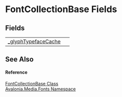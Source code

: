 # FontCollectionBase Fields




## Fields
<table>
<tr>
<td><a href="F_Avalonia_Media_Fonts_FontCollectionBase__glyphTypefaceCache">_glyphTypefaceCache</a></td>
<td> </td>
</tr>
</table>

## See Also


#### Reference
<a href="T_Avalonia_Media_Fonts_FontCollectionBase">FontCollectionBase Class</a>  
<a href="N_Avalonia_Media_Fonts">Avalonia.Media.Fonts Namespace</a>  

